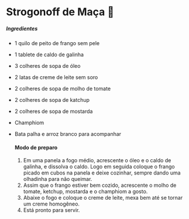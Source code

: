 

# Strogonoff de Maça :green_apple:



##### Ingredientes

- 1 quilo de peito de frango sem pele

- 1 tablete de caldo de galinha

- 3 colheres  de sopa de óleo

- 2 latas de creme de leite sem soro

- 2 colheres de sopa de molho de tomate

-  2 colheres de sopa de katchup 

- 2 colheres de sopa de mostarda

- Champhiom

- Bata palha e arroz branco para acompanhar

  #### Modo de preparo

  1. Em  uma panela a fogo médio, acrescente o óleo e o caldo de galinha, e dissolva o caldo. Logo em seguida coloque o frango picado em cubos na panela e deixe cozinhar, sempre dando uma olhadinha para não queimar.
  2. Assim que o frango estiver bem cozido, acrescente o molho de tomate, ketchup, mostarda e o champhiom a gosto.
  3. Abaixe o fogo e coloque o creme de leite, mexa bem até se tornar um creme homogêneo.
  4.  Está pronto para servir.

  

  

  









